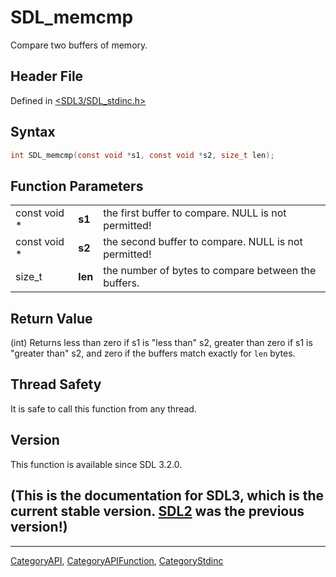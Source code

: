 # SDL_memcmp

Compare two buffers of memory.

## Header File

Defined in [<SDL3/SDL_stdinc.h>](https://github.com/libsdl-org/SDL/blob/main/include/SDL3/SDL_stdinc.h)

## Syntax

```c
int SDL_memcmp(const void *s1, const void *s2, size_t len);
```

## Function Parameters

|              |         |                                                      |
| ------------ | ------- | ---------------------------------------------------- |
| const void * | **s1**  | the first buffer to compare. NULL is not permitted!  |
| const void * | **s2**  | the second buffer to compare. NULL is not permitted! |
| size_t       | **len** | the number of bytes to compare between the buffers.  |

## Return Value

(int) Returns less than zero if s1 is "less than" s2, greater than zero if
s1 is "greater than" s2, and zero if the buffers match exactly for `len`
bytes.

## Thread Safety

It is safe to call this function from any thread.

## Version

This function is available since SDL 3.2.0.

## (This is the documentation for SDL3, which is the current stable version. [SDL2](https://wiki.libsdl.org/SDL2/) was the previous version!)



----
[CategoryAPI](CategoryAPI), [CategoryAPIFunction](CategoryAPIFunction), [CategoryStdinc](CategoryStdinc)

